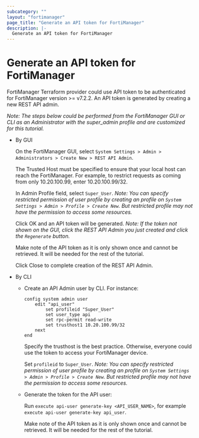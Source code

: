 ```yaml
---
subcategory: ""
layout: "fortimanager"
page_title: "Generate an API token for FortiManager"
description: |-
  Generate an API token for FortiManager
---
```


# Generate an API token for FortiManager

FortiManager Terraform provider could use API token to be authenticated for FortiManager version >= v7.2.2. An API token is generated by creating a new REST API admin.

*Note: The steps below could be performed from the FortiManager GUI or CLI as an Administrator with the super_admin profile and are customized for this tutorial.*

* By GUI

	On the FortiManager GUI, select `System Settings > Admin > Administrators > Create New > REST API Admin`.

	The Trusted Host must be specified to ensure that your local host can reach the FortiManager. For example, to restrict requests as coming from only 10.20.100.99, enter 10.20.100.99/32.

	In Admin Profile field, select `Super_User`. *Note: You can specify restricted permission of user profile by creating an profile on `System Settings > Admin > Profile > Create New`. But restricted profile may not have the permission to access some resources.*

	Click OK and an API token will be generated. *Note: If the token not shown on the GUI, click the REST API Admin you just created and click the `Regenerate` button.*

	Make note of the API token as it is only shown once and cannot be retrieved. It will be needed for the rest of the tutorial.

	Click Close to complete creation of the REST API Admin.

* By CLI
    * Create an API Admin user by CLI. For instance:
        
        ```
        config system admin user
            edit "api_user"
                set profileid "Super_User"
                set user_type api
                set rpc-permit read-write
                set trusthost1 10.20.100.99/32
            next
        end
        ```

        Specify the trusthost is the best practice. Otherwise, everyone could use the token to access your FortiManager device.

        Set `profileid` to `Super_User`. *Note: You can specify restricted permission of user profile by creating an profile on `System Settings > Admin > Profile > Create New`. But restricted profile may not have the permission to access some resources.*

    * Generate the token for the API user:
        
        Run `execute api-user generate-key <API_USER_NAME>`, for example `execute api-user generate-key api_user`.

        Make note of the API token as it is only shown once and cannot be retrieved. It will be needed for the rest of the tutorial.
